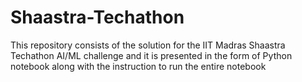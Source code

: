 # Shaastra-Techathon
This repository consists of the solution for the IIT Madras Shaastra Techathon AI/ML challenge and it is presented in the form of Python notebook along with the instruction to run the entire notebook
